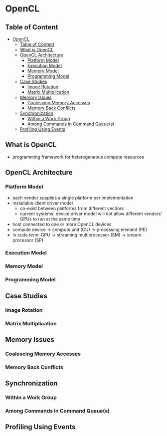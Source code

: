 # OpenCL

## Table of Content

* [OpenCL](#opencl)
  * [Table of Content](#table-of-content)
  * [What is OpenCL](#what-is-opencl)
  * [OpenCL Architecture](#opencl-architecture)
    * [Platform Model](#platform-model)
    * [Execution Model](#execution-model)
    * [Memory Model](#memory-model)
    * [Programming Model](#programming-model)
  * [Case Studies](#case-studies)
    * [Image Rotation](#image-rotation)
    * [Matrix Multiplication](#matrix-multiplication)
  * [Memory Issues](#memory-issues)
    * [Coalescing Memory Accesses](#coalescing-memory-accesses)
    * [Memory Back Conflicts](#memory-back-conflicts)
  * [Synchronization](#synchronization)
    * [Within a Work Group](#within-a-work-group)
    * [Among Commands in Command Queue(s)](#among-commands-in-command-queues)
  * [Profiling Using Events](#profiling-using-events)

## What is OpenCL

* programming framework for heterogeneous compute resources

## OpenCL Architecture

### Platform Model

* each vendor supplies a single platform per implementation
* installable client driver model
  * co-exist between platforms from different vecdors
  * current systems' device driver model will not allow different vendors' GPUs to run at the same time
* host connected to one or more OpenCL devices
* compute device -> compute unit (CU) -> processing element (PE)
* in cuda term: GPU -> streaming multiprocessor (SM) -> stream processor (SP)

### Execution Model

### Memory Model

### Programming Model

## Case Studies

### Image Rotation

### Matrix Multiplication

## Memory Issues

### Coalescing Memory Accesses

### Memory Back Conflicts

## Synchronization

### Within a Work Group

### Among Commands in Command Queue(s)

## Profiling Using Events
